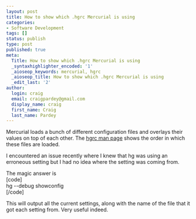 ```yaml
---
layout: post
title: How to show which .hgrc Mercurial is using
categories:
- Software Development
tags: []
status: publish
type: post
published: true
meta:
  Title: How to show which .hgrc Mercurial is using
  _syntaxhighlighter_encoded: '1'
  _aioseop_keywords: mercurial, hgrc
  _aioseop_title: How to show which .hgrc Mercurial is using
  _edit_last: '2'
author:
  login: craig
  email: craigpardey@gmail.com
  display_name: craig
  first_name: Craig
  last_name: Pardey
---
```


Mercurial loads a bunch of different configuration files and overlays their
values on top of each other. The [hgrc man
page](http://www.selenic.com/mercurial/hgrc.5.html) shows the order in which
these files are loaded.

I encountered an issue recently where I knew that hg was using an erroneous
setting but I had no idea where the setting was coming from.

The magic answer is  
[code]  
hg --debug showconfig  
[/code]

This will output all the current settings, along with the name of the file
that it got each setting from. Very useful indeed.

